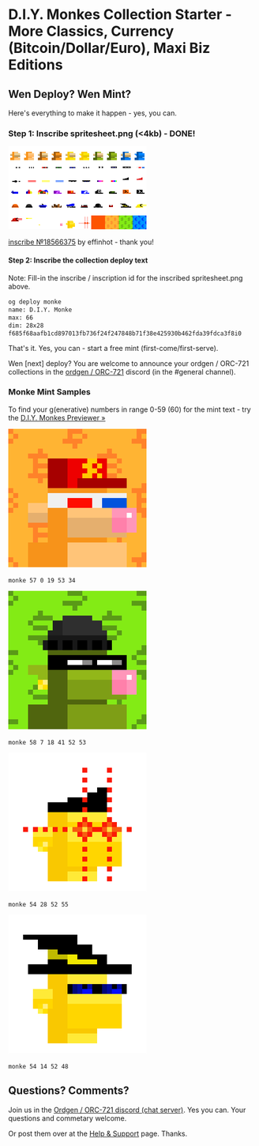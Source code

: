 # D.I.Y. Monkes Collection Starter - More Classics, Currency (Bitcoin/Dollar/Euro), Maxi Biz Editions 



##  Wen Deploy? Wen Mint?

Here's everything to make it happen - yes, you can. 


### Step 1: Inscribe spritesheet.png (<4kb)   - DONE!

![](preview/spritesheet.png)  

[inscribe №18566375](https://ordinals.com/inscription/f685f68aafb1cd897013fb736f24f247848b71f38e425930b462fda39fdca3f8i0)  by effinhot - thank you!



#### Step 2:  Inscribe the collection deploy text 

Note: Fill-in the inscribe / inscription id 
for the inscribed spritesheet.png above.


```
og deploy monke
name: D.I.Y. Monke
max: 66
dim: 28x28
f685f68aafb1cd897013fb736f24f247848b71f38e425930b462fda39fdca3f8i0
```

That's it. Yes, you can - start a free mint (first-come/first-serve).

Wen [next] deploy?   You are welcome to announce your ordgen / ORC-721 collections
in the [ordgen / ORC-721](https://discord.gg/dDhvHKjm2t) discord (in the #general channel).



### Monke Mint Samples


To find your g(enerative) numbers in range 0-59 (60) for the mint text - try the [D.I.Y. Monkes Previewer »](https://orc721.github.io/monkes.starter/preview)



![](i/monke1.png)

`monke 57 0 19 53 34`

![](i/monke2.png)

`monke 58 7 18 41 52 53`

![](i/monke3.png)

`monke 54 28 52 55`

![](i/monke4.png)

`monke 54 14 52 48`



## Questions? Comments?

Join us in the [Ordgen / ORC-721 discord (chat server)](https://discord.gg/dDhvHKjm2t). Yes you can.
Your questions and commetary welcome.

Or post them over at the [Help & Support](https://github.com/geraldb/help) page. Thanks.

